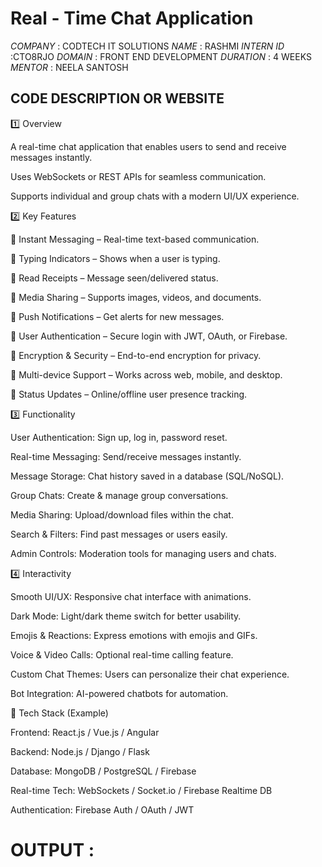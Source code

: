 # Real - Time Chat Application
*COMPANY* : CODTECH IT SOLUTIONS 
*NAME* : RASHMI
*INTERN ID* :CTO8RJO
*DOMAIN* : FRONT END DEVELOPMENT
*DURATION* : 4 WEEKS
*MENTOR* : NEELA SANTOSH

## CODE DESCRIPTION OR WEBSITE

1️⃣ Overview

A real-time chat application that enables users to send and receive messages instantly.

Uses WebSockets or REST APIs for seamless communication.

Supports individual and group chats with a modern UI/UX experience.


2️⃣ Key Features

🔹 Instant Messaging – Real-time text-based communication.

🔹 Typing Indicators – Shows when a user is typing.

🔹 Read Receipts – Message seen/delivered status.

🔹 Media Sharing – Supports images, videos, and documents.

🔹 Push Notifications – Get alerts for new messages.

🔹 User Authentication – Secure login with JWT, OAuth, or Firebase.

🔹 Encryption & Security – End-to-end encryption for privacy.

🔹 Multi-device Support – Works across web, mobile, and desktop.

🔹 Status Updates – Online/offline user presence tracking.


3️⃣ Functionality

User Authentication: Sign up, log in, password reset.

Real-time Messaging: Send/receive messages instantly.

Message Storage: Chat history saved in a database (SQL/NoSQL).

Group Chats: Create & manage group conversations.

Media Sharing: Upload/download files within the chat.

Search & Filters: Find past messages or users easily.

Admin Controls: Moderation tools for managing users and chats.


4️⃣ Interactivity

Smooth UI/UX: Responsive chat interface with animations.

Dark Mode: Light/dark theme switch for better usability.

Emojis & Reactions: Express emotions with emojis and GIFs.

Voice & Video Calls: Optional real-time calling feature.

Custom Chat Themes: Users can personalize their chat experience.

Bot Integration: AI-powered chatbots for automation.


🚀 Tech Stack (Example)

Frontend: React.js / Vue.js / Angular

Backend: Node.js / Django / Flask

Database: MongoDB / PostgreSQL / Firebase

Real-time Tech: WebSockets / Socket.io / Firebase Realtime DB

Authentication: Firebase Auth / OAuth / JWT


# OUTPUT :



